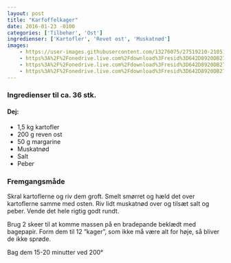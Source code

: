 ```yaml
---
layout: post
title: "Karfoffelkager"
date: 2016-01-23 -0100
categories: ['Tilbehør', 'Ost']
ingredienser: ['Kartofler', 'Revet ost', 'Muskatnød']
images:
    - https://user-images.githubusercontent.com/13276075/27519210-2105152e-59ef-11e7-8800-c7b9c4adc63c.jpg
    - https%3A%2F%2Fonedrive.live.com%2Fdownload%3Fresid%3D642D8920DB2784EE!127385
    - https%3A%2F%2Fonedrive.live.com%2Fdownload%3Fresid%3D642D8920DB2784EE!127389
    - https%3A%2F%2Fonedrive.live.com%2Fdownload%3Fresid%3D642D8920DB2784EE!127394
---
```


### Ingredienser til ca. 36 stk.
#### Dej:
-   1,5 kg kartofler
-   200 g reven ost
-   50 g margarine
-   Muskatnød
-   Salt
-   Peber

### Fremgangsmåde
Skral kartoflerne og riv dem groft. Smelt smørret og hæld det over kartoflerne samme med osten. Riv lidt muskatnød over og tilsæt salt og peber. Vende det hele rigtig godt rundt.

Brug 2 skeer til at komme massen på en bradepande beklædt med bagepapir.  Form dem til 12 ”kager”, som ikke må være alt for høje, så bliver de ikke sprøde.

Bag dem 15-20 minutter ved 200&deg; 
